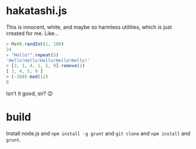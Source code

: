 hakatashi.js
============

This is innocent, white, and maybe so harmless utilities, which is just created for me. Like...

```javascript
> Math.randInt(1, 100)
24
> "Hello!".repeat(5)
'Hello!Hello!Hello!Hello!Hello!'
> [3, 1, 4, 1, 5, 9].remove(1)
[ 3, 4, 5, 9 ]
> (-100).mod(12)
8
```

Isn't it good, sir? :wink:

# build

Install node.js and `npm install -g grunt` and `git clone` and `npm install` and `grunt`.
